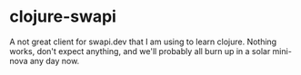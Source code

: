 # clojure-swapi

A not great client for swapi.dev that I am using to learn clojure. Nothing works, don't expect anything, and we'll probably all burn up in a solar mini-nova any day now.
